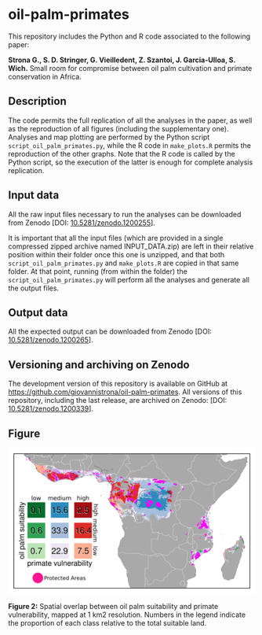 # oil-palm-primates

This repository includes the Python and R code associated to the following paper:

**Strona G., S. D. Stringer, G. Vieilledent, Z. Szantoi, J. Garcia-Ulloa, S. Wich.** Small room for compromise between oil palm cultivation and primate conservation in Africa. 

## Description

The code permits the full replication of all the analyses in the paper, as well as the reproduction of all figures (including the supplementary one). Analyses and map plotting are performed by the Python script `script_oil_palm_primates.py`, while the R code in `make_plots.R` permits the reproduction
of the other graphs. Note that the R code is called by the Python script, so the execution of the latter is enough for complete analysis replication.

## Input data

All the raw input files necessary to run the analyses can be downloaded from Zenodo \[DOI: [10.5281/zenodo.1200255](https://doi.org/10.5281/zenodo.1200255)\].

It is important that all the input files (which are provided in a single compressed zipped archive named INPUT_DATA.zip) are left in their relative position within their folder once this one is unzipped, and that both `script_oil_palm_primates.py` and `make_plots.R` are copied in that same folder.
At that point, running (from within the folder) the `script_oil_palm_primates.py` will perform all the analyses and generate all the output files. 

## Output data

All the expected output can be downloaded from Zenodo \[DOI: [10.5281/zenodo.1200265](https://doi.org/10.5281/zenodo.1200265)\].

## Versioning and archiving on Zenodo

The development version of this repository is available on GitHub at https://github.com/giovannistrona/oil-palm-primates. All versions of this repository, including the last release, are archived on Zenodo: \[DOI: [10.5281/zenodo.1200339](https://doi.org/10.5281/zenodo.1200339)\].

## Figure

![**Figure 2:** Spatial overlap between oil palm suitability and primate vulnerability, mapped at 1 km2 resolution. Numbers in the legend indicate the proportion of each class relative to the total suitable land.](Fig2.png)

**Figure 2:**  Spatial overlap between oil palm suitability and primate vulnerability, mapped at 1 km2 resolution. Numbers in the legend indicate the proportion of each class relative to the total suitable land.
